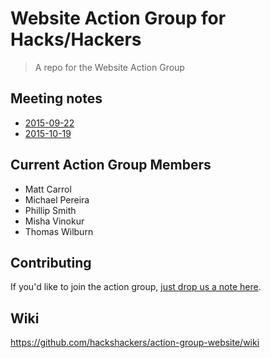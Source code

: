# Website Action Group for Hacks/Hackers

> A repo for the Website Action Group

## Meeting notes

* [2015-09-22](/meeting-notes/2015-09-22.md)
* [2015-10-19](/meeting-notes/2015-10-19.md)

## Current Action Group Members

* Matt Carrol
* Michael Pereira
* Phillip Smith
* Misha Vinokur
* Thomas Wilburn

## Contributing

If you'd like to join the action group, [just drop us a note here](https://github.com/hackshackers/action-group-website/issues/1).

## Wiki
https://github.com/hackshackers/action-group-website/wiki
